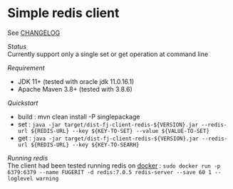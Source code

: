 # Simple redis client

See [CHANGELOG](CHANGELOG.md)

*Status*  
Currently support only a single set or get operation at command line

*Requirement*
* JDK 11+ (tested with oracle jdk 11.0.16.1)
* Apache Maven 3.8+ (tested with 3.8.6)

*Quickstart*   
* build :  mvn clean install -P singlepackage
* set : `java -jar target/dist-fj-client-redis-${VERSION}.jar --redis-url ${REDIS-URL} --key ${KEY-TO-SET} --value ${VALUE-TO-SET}`
* get : `java -jar target/dist-fj-client-redis-${VERSION}.jar --redis-url ${REDIS-URL} --key ${KEY-TO-SEARH}`

*Running redis*   
The client had been tested running redis on [docker](https://hub.docker.com/_/redis) : `sudo docker run -p 6379:6379 --name FUGERIT -d redis:7.0.5 redis-server --save 60 1 --loglevel warning` 
